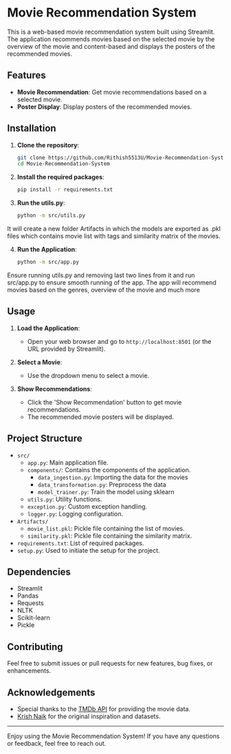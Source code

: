 # Movie Recommendation System

This is a web-based movie recommendation system built using Streamlit. The application recommends movies based on the selected movie by the overview of the movie and content-based and displays the posters of the recommended movies.

## Features

- **Movie Recommendation**: Get movie recommendations based on a selected movie.
- **Poster Display**: Display posters of the recommended movies.

## Installation

1. **Clone the repository**:

    ```bash
    git clone https://github.com/Rithish5513U/Movie-Recommendation-System.git
    cd Movie-Recommendation-System
    ```

2. **Install the required packages**:

    ```bash
    pip install -r requirements.txt
    ```

3. **Run the utils.py**:

    ```bash
    python -m src/utils.py
    ```
It will create a new folder Artifacts in which the models are exported as .pkl files which contains movie list with tags and similarity matrix of the movies.

4. **Run the Application**:

    ```bash
    python -m src/app.py
    ```
Ensure running utils.py and removing last two lines from it and run src/app.py to ensure smooth running of the app. The app will recommend movies based on the genres, overview of the movie and much more

## Usage

1. **Load the Application**:
    - Open your web browser and go to `http://localhost:8501` (or the URL provided by Streamlit).

2. **Select a Movie**:
    - Use the dropdown menu to select a movie.

3. **Show Recommendations**:
    - Click the 'Show Recommendation' button to get movie recommendations.
    - The recommended movie posters will be displayed.

## Project Structure

- `src/`
  - `app.py`: Main application file.
  - `components/`: Contains the components of the application.
    - `data_ingestion.py`: Importing the data for the movies
    - `data_transformation.py`: Preprocess the data
    - `model_trainer.py`: Train the model using sklearn
  - `utils.py`: Utility functions.
  - `exception.py`: Custom exception handling.
  - `logger.py`: Logging configuration.
- `Artifacts/`
  - `movie_list.pkl`: Pickle file containing the list of movies.
  - `similarity.pkl`: Pickle file containing the similarity matrix.
- `requirements.txt`: List of required packages.
- `setup.py`: Used to initiate the setup for the project.

## Dependencies

- Streamlit
- Pandas
- Requests
- NLTK
- Scikit-learn
- Pickle

## Contributing

Feel free to submit issues or pull requests for new features, bug fixes, or enhancements.

## Acknowledgements

- Special thanks to the [TMDb API](https://www.themoviedb.org/documentation/api) for providing the movie data.
- [Krish Naik](https://github.com/krishnaik06) for the original inspiration and datasets.

---

Enjoy using the Movie Recommendation System! If you have any questions or feedback, feel free to reach out.
